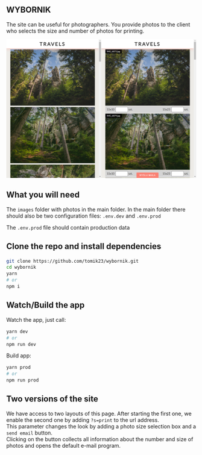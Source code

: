 ## WYBORNIK
The site can be useful for photographers. You provide photos to the client who selects the size and number of photos for printing.

<img src="wybornik-example.png">

## What you will need
The `images` folder with photos in the main folder.
In the main folder there should also be two configuration files: `.env.dev` and `.env.prod`

The `.env.prod` file should contain production data

## Clone the repo and install dependencies
```bash
git clone https://github.com/tomik23/wybornik.git
cd wybornik
yarn
# or
npm i
```

## Watch/Build the app
Watch the app, just call:

```bash
yarn dev
# or
npm run dev
```

Build app:

```bash
yarn prod
# or
npm run prod
```

## Two versions of the site
We have access to two layouts of this page. After starting the first one, we enable the second one by adding `?s=print` to the url address.  
This parameter changes the look by adding a photo size selection box and a `send email` button.  
Clicking on the button collects all information about the number and size of photos and opens the default e-mail program.